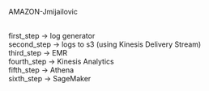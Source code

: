AMAZON-Jmijailovic

<br />first_step -> log generator 
<br />second_step -> logs to s3 (using Kinesis Delivery Stream)
<br />third_step -> EMR
<br />fourth_step -> Kinesis Analytics
<br />fifth_step -> Athena
<br />sixth_step -> SageMaker